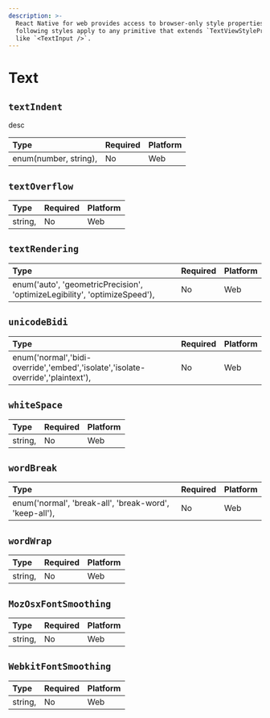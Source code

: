 ```yaml
---
description: >-
  React Native for web provides access to browser-only style properties. The
  following styles apply to any primitive that extends `TextViewStylePropTypes`
  like `<TextInput />`.
---
```


# Text

## `textIndent`

desc

| Type | Required | Platform |
| :--- | :--- | :--- |
| enum\(number, string\), | No | Web |

## `textOverflow`

| Type | Required | Platform |
| :--- | :--- | :--- |
| string, | No | Web |

## `textRendering`

| Type | Required | Platform |
| :--- | :--- | :--- |
| enum\('auto', 'geometricPrecision', 'optimizeLegibility', 'optimizeSpeed'\), | No | Web |

## `unicodeBidi`

| Type | Required | Platform |
| :--- | :--- | :--- |
| enum\('normal','bidi-override','embed','isolate','isolate-override','plaintext'\), | No | Web |

## `whiteSpace`

| Type | Required | Platform |
| :--- | :--- | :--- |
| string, | No | Web |

## `wordBreak`

| Type | Required | Platform |
| :--- | :--- | :--- |
| enum\('normal', 'break-all', 'break-word', 'keep-all'\), | No | Web |

## `wordWrap`

| Type | Required | Platform |
| :--- | :--- | :--- |
| string, | No | Web |

## `MozOsxFontSmoothing`

| Type | Required | Platform |
| :--- | :--- | :--- |
| string, | No | Web |

## `WebkitFontSmoothing`

| Type | Required | Platform |
| :--- | :--- | :--- |
| string, | No | Web |

